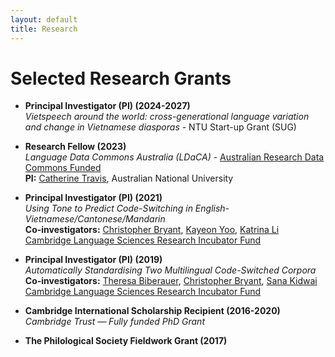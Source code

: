 ```yaml
---
layout: default
title: Research
---
```


# Selected Research Grants

- **Principal Investigator (PI) (2024-2027)**  
_Vietspeech around the world: cross-generational language variation and change in Vietnamese diasporas_ - NTU Start-up Grant (SUG)

- **Research Fellow (2023)**  
  _Language Data Commons Australia (LDaCA)_ - [Australian Research Data Commons Funded](https://ardc.edu.au/project/language-data-commons-of-australia/)  
  **PI:** [Catherine Travis](https://researchportalplus.anu.edu.au/en/persons/catherine-travis), Australian National University

- **Principal Investigator (PI) (2021)**  
  _Using Tone to Predict Code-Switching in English-Vietnamese/Cantonese/Mandarin_  
  **Co-investigators:** [Christopher Bryant](https://chrisjbryant.github.io/), [Kayeon Yoo](https://www.phonetics.mmll.cam.ac.uk/staff/kayeon-yoo), [Katrina Li](https://www.phonetics.mmll.cam.ac.uk/staff/kechunkatrina-li)  
  [Cambridge Language Sciences Research Incubator Fund](https://www.languagesciences.cam.ac.uk/incubator)

- **Principal Investigator (PI) (2019)**  
  _Automatically Standardising Two Multilingual Code-Switched Corpora_  
  **Co-investigators:** [Theresa Biberauer](https://www.mmll.cam.ac.uk/dr-theresa-biberauer), [Christopher Bryant](https://chrisjbryant.github.io/), [Sana Kidwai](https://sanakidwai.github.io/)  
  [Cambridge Language Sciences Research Incubator Fund](https://www.languagesciences.cam.ac.uk/incubator)

- **Cambridge International Scholarship Recipient (2016-2020)**  
  _Cambridge Trust — Fully funded PhD Grant_

- **The Philological Society Fieldwork Grant (2017)**
